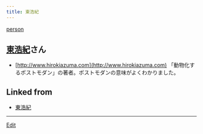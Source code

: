```yaml
---
title: 東浩紀
---
```

[person](/person)




## [東浩紀](/東浩紀)さん

* [http://www.hirokiazuma.com](http://www.hirokiazuma.com) 「動物化するポストモダン」の著者。ポストモダンの意味がよくわかりました。




## Linked from

* [東浩紀](/東浩紀)


----

[Edit](https://github.com/vitroid/vitroid.github.io/edit/master/MD/東浩紀.md)

